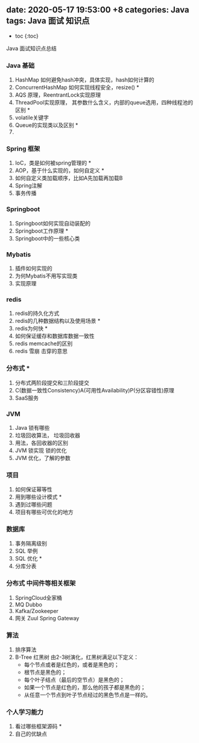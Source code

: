 date:   2020-05-17 19:53:00 +8
categories: Java
tags: Java 面试 知识点
---

* toc
{:toc}



Java 面试知识点总结

<!-- more -->

### Java 基础

1. HashMap 如何避免hash冲突，具体实现，hash如何计算的
2. ConcurrentHashMap 如何实现线程安全，resize() *
3. AQS 原理，ReentrantLock实现原理
4. ThreadPool实现原理， 其参数什么含义，内部的queue选用，四种线程池的区别 *
5. volatile关键字
6. Queue的实现类以及区别 *
7. 


### Spring 框架

1. IoC，类是如何被spring管理的 *
2. AOP，基于什么实现的，如何自定义 *
3. 如何自定义类加载顺序，比如A先加载再加载B
4. Spring注解
5. 事务传播

### Springboot

1. Springboot如何实现自动装配的
2. Springboot工作原理 *
3. Springboot中的一些核心类

### Mybatis

1. 插件如何实现的
2. 为何Mybatis不用写实现类
3. 实现原理

### redis

1. redis的持久化方式
2. redis的几种数据结构以及使用场景 *
3. redis为何快 * 
4. 如何保证缓存和数据库数据一致性
5. redis memcache的区别
6. redis 雪崩 击穿的意思

### 分布式 *

1. 分布式两阶段提交和三阶段提交
2. C(数据一致性Consistency)A(可用性Availability)P(分区容错性)原理
3. SaaS服务

### JVM
1. Java 锁有哪些
2. 垃圾回收算法， 垃圾回收器
3. 用法，各回收器的区别
4. JVM 锁实现 锁的优化
5. JVM 优化，了解的参数

### 项目

1. 如何保证幂等性
2. 用到哪些设计模式 *
3. 遇到过哪些问题
4. 项目有哪些可优化的地方

### 数据库

1. 事务隔离级别
2. SQL 举例
3. SQL 优化 *
4. 分库分表

### 分布式 中间件等相关框架

1. SpringCloud全家桶
2. MQ Dubbo
3. Kafka/Zookeeper
4. 网关 Zuul Spring Gateway

### 算法

1. 排序算法
2. B-Tree 红黑树
    由2-3树演化，红黑树满足以下定义：
    * 每个节点或者是红色的，或者是黑色的；
    * 根节点是黑色的；
    * 每个叶子结点（最后的空节点）是黑色的；
    * 如果一个节点是红色的，那么他的孩子都是黑色的；
    * 从任意一个节点到叶子节点经过的黑色节点是一样的。

### 个人学习能力

1. 看过哪些框架源码 *
2. 自己的优缺点


